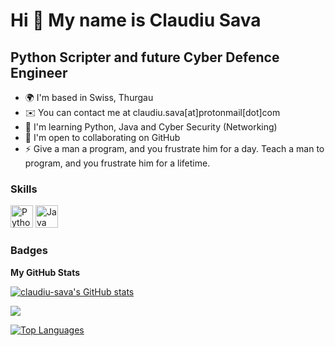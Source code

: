 Hi 👋 My name is Claudiu Sava
=============================

Python Scripter and future Cyber Defence Engineer
-------------------------------------

* 🌍  I'm based in Swiss, Thurgau
* ✉️  You can contact me at claudiu.sava[at]protonmail[dot]com
* 🧠  I'm learning Python, Java and Cyber Security (Networking)
* 🤝  I'm open to collaborating on GitHub
* ⚡  Give a man a program, and you frustrate him for a day. Teach a man to program, and you frustrate him for a lifetime.

### Skills

<p align="left">
<a href="https://www.python.org/" target="_blank" rel="noreferrer"><img src="https://raw.githubusercontent.com/danielcranney/readme-generator/main/public/icons/skills/python-colored.svg" width="36" height="36" alt="Python"/></a>
<a href="https://www.java.com/" target="_blank" rel="noreferrer"><img src="https://raw.githubusercontent.com/danielcranney/readme-generator/main/public/icons/skills/java-colored.svg" width="36" height="36" alt="Java" /></a>
</p>

### Badges

<b>My GitHub Stats</b>

<a href="http://www.github.com/claudiu-sava"><img src="https://github-readme-stats.vercel.app/api?username=claudiu-sava&show_icons=true&hide=&count_private=true&title_color=0891b2&text_color=ffffff&icon_color=0891b2&bg_color=1c1917&hide_border=true&show_icons=true" alt="claudiu-sava's GitHub stats" /></a>

<a href="http://www.github.com/claudiu-sava"><img src="https://github-readme-streak-stats.herokuapp.com/?user=claudiu-sava&stroke=ffffff&background=1c1917&ring=0891b2&fire=0891b2&currStreakNum=ffffff&currStreakLabel=0891b2&sideNums=ffffff&sideLabels=ffffff&dates=ffffff&hide_border=true" /></a>

<a href="https://github.com/claudiu-sava" align="left"><img src="https://github-readme-stats.vercel.app/api/top-langs/?username=claudiu-sava&langs_count=10&title_color=0891b2&text_color=ffffff&icon_color=0891b2&bg_color=1c1917&hide_border=true&locale=en&custom_title=Top%20%Languages" alt="Top Languages" /></a>
